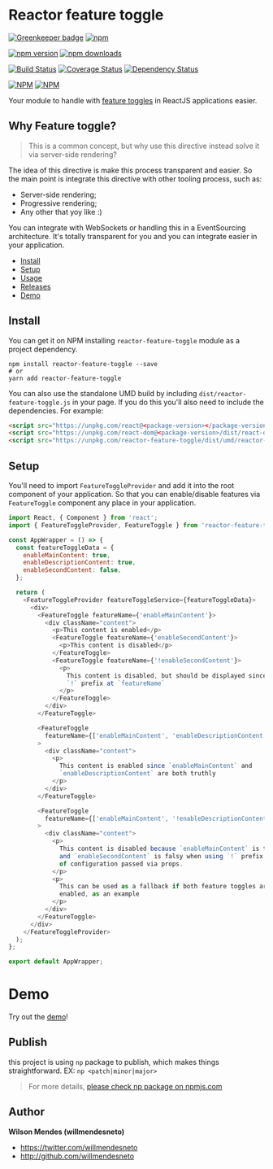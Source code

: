 # Reactor feature toggle

[![Greenkeeper badge](https://badges.greenkeeper.io/willmendesneto/reactor-feature-toggle.svg)](https://greenkeeper.io/)
[![npm](https://img.shields.io/badge/stackblitz-online-orange.svg)](https://stackblitz.com/edit/reactor-feature-toggle-sample)

[![npm version](https://badge.fury.io/js/reactor-feature-toggle.svg)](http://badge.fury.io/js/reactor-feature-toggle) [![npm downloads](https://img.shields.io/npm/dm/reactor-feature-toggle.svg)](https://npmjs.org/reactor-feature-toggle)

[![Build Status](https://circleci.com/gh/willmendesneto/reactor-feature-toggle.svg?style=shield)](https://circleci.com/gh/willmendesneto/reactor-feature-toggle)
[![Coverage Status](https://coveralls.io/repos/willmendesneto/reactor-feature-toggle/badge.svg?branch=master)](https://coveralls.io/r/willmendesneto/reactor-feature-toggle?branch=master)
[![Dependency Status](https://david-dm.org/willmendesneto/reactor-feature-toggle.svg)](https://david-dm.org/willmendesneto/reactor-feature-toggle)

[![NPM](https://nodei.co/npm/reactor-feature-toggle.png?downloads=true&downloadRank=true&stars=true)](https://npmjs.org/reactor-feature-toggle)
[![NPM](https://nodei.co/npm-dl/reactor-feature-toggle.png?height=3&months=3)](https://npmjs.org/reactor-feature-toggle)

Your module to handle with [feature toggles](http://martinfowler.com/bliki/FeatureToggle.html) in ReactJS applications easier.

## Why Feature toggle?

> This is a common concept, but why use this directive instead solve it via server-side rendering?

The idea of this directive is make this process transparent and easier. So the main point is integrate this directive with other tooling process, such as:

- Server-side rendering;
- Progressive rendering;
- Any other that yoy like :)

You can integrate with WebSockets or handling this in a EventSourcing architecture. It's totally transparent for you and you can integrate easier in your application.

- [Install](#install)
- [Setup](#setup)
- [Usage](#usage)
- [Releases](#releases)
- [Demo](#demo)

## Install

You can get it on NPM installing `reactor-feature-toggle` module as a project dependency.

```shell
npm install reactor-feature-toggle --save
# or
yarn add reactor-feature-toggle
```

You can also use the standalone UMD build by including `dist/reactor-feature-toggle.js` in your page. If you do this you'll also need to include the dependencies. For example:

```html
<script src="https://unpkg.com/react@<package-version></package-version>/dist/react.js"></script>
<script src="https://unpkg.com/react-dom@<package-version>/dist/react-dom.js"></script>
<script src="https://unpkg.com/reactor-feature-toggle/dist/umd/reactor-feature-toggle.js"></script>
```

## Setup

You'll need to import `FeatureToggleProvider` and add it into the root component of your application. So that you can enable/disable features via `FeatureToggle` component any place in your application.

```javascript
import React, { Component } from 'react';
import { FeatureToggleProvider, FeatureToggle } from 'reactor-feature-toggle';

const AppWrapper = () => {
  const featureToggleData = {
    enableMainContent: true,
    enableDescriptionContent: true,
    enableSecondContent: false,
  };

  return (
    <FeatureToggleProvider featureToggleService={featureToggleData}>
      <div>
        <FeatureToggle featureName={'enableMainContent'}>
          <div className="content">
            <p>This content is enabled</p>
            <FeatureToggle featureName={'enableSecondContent'}>
              <p>This content is disabled</p>
            </FeatureToggle>
            <FeatureToggle featureName={'!enableSecondContent'}>
              <p>
                This content is disabled, but should be displayed since it has
                `!` prefix at `featureName`
              </p>
            </FeatureToggle>
          </div>
        </FeatureToggle>

        <FeatureToggle
          featureName={['enableMainContent', 'enableDescriptionContent']}
        >
          <div className="content">
            <p>
              This content is enabled since `enableMainContent` and
              `enableDescriptionContent` are both truthly
            </p>
          </div>
        </FeatureToggle>

        <FeatureToggle
          featureName={['enableMainContent', '!enableDescriptionContent']}
        >
          <div className="content">
            <p>
              This content is disabled because `enableMainContent` is truthly
              and `enableSecondContent` is falsy when using `!` prefix on array
              of configuration passed via props.
            </p>
            <p>
              This can be used as a fallback if both feature toggles are not
              enabled, as an example
            </p>
          </div>
        </FeatureToggle>
      </div>
    </FeatureToggleProvider>
  );
};

export default AppWrapper;
```

# Demo

Try out the [demo](https://stackblitz.com/edit/reactor-feature-toggle-sample)!

## Publish

this project is using `np` package to publish, which makes things straightforward. EX: `np <patch|minor|major>`

> For more details, [please check np package on npmjs.com](https://www.npmjs.com/package/np)

## Author

**Wilson Mendes (willmendesneto)**

- <https://twitter.com/willmendesneto>
- <http://github.com/willmendesneto>
